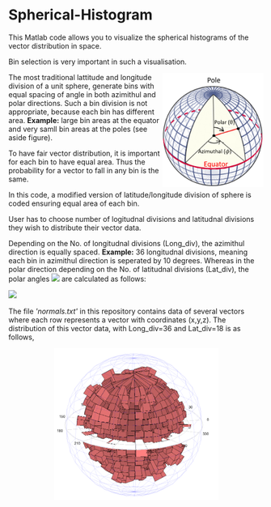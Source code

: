 # Spherical-Histogram
This Matlab code allows you to visualize the spherical histograms of the vector distribution in space. 

Bin selection is very important in such a visualisation. 

<img align="right" width="200" height="225" src="/Lat_Long.png">

The most traditional lattitude and longitude division of a unit sphere, generate bins with equal spacing of angle in both azimithul and polar directions. 
Such a bin division is not appropriate, because each bin has different area. **Example:** large bin areas at the equator and very samll bin areas at the poles (see aside figure).

To have fair vector distribution, it is important for each bin to have equal area. Thus the probability for a vector to fall in any bin is the same.

In this code, a modified version of latitude/longitude division of sphere is coded ensuring equal area of each bin. 

User has to choose number of logitudnal divisions and latitudnal divisions they wish to distribute their vector data. 

Depending on the No. of longitudnal divisions (Long_div), the azimithul direction is equally spaced. **Example:** 36 longitudnal divisions, meaning each bin in azimithul direction is seperated by 10 degrees. Whereas in the polar direction depending on the No. of latitudnal divisions (Lat_div), the polar angles                                <img src="https://latex.codecogs.com/svg.latex?\large&space;[0,\theta_1.....,\theta_i,.......\pi] "/> are calculated as follows:

<img src="https://latex.codecogs.com/svg.latex?\large&space;\theta_i=cos^{-1}(1-\frac{2i}{Lat\_div})" />

The file *'normals.txt'* in this repository contains data of several vectors where each row represents a vector with coordinates (x,y,z). The distribution of this vector data, with Long_div=36 and Lat_div=18 is as follows,

<p align="center">
  <img width="325" height="300" src="/SphericalHistogram.png">
</p>
